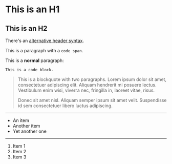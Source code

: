 This is an H1
=============

This is an H2
-------------

There's an [alternative header syntax](alt_syntax).

This is a paragraph with a `code span`.

This is a __normal__ paragraph:

    This is a code block.
    

> This is a blockquote with two paragraphs. Lorem ipsum dolor sit amet,
> consectetuer adipiscing elit. Aliquam hendrerit mi posuere lectus.
> Vestibulum enim wisi, viverra nec, fringilla in, laoreet vitae, risus.
> 
> Donec sit amet nisl. Aliquam semper ipsum sit amet velit. Suspendisse
> id sem consectetuer libero luctus adipiscing.


---------------------------------------

* An item
* Another item
* Yet another one

---------------------------------------

1. Item 1
2. Item 2
3. Item 3








 
 
